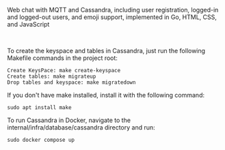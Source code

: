 <p>Web chat with MQTT and Cassandra, including user registration, logged-in and logged-out users, and emoji support, implemented in Go, HTML, CSS, and JavaScript </p>
<br/>
<p>To create the keyspace and tables in Cassandra, just run the following Makefile commands in the project root:</p>

 ```
Create KeysPace: make create-keyspace
Create tables: make migrateup
Drop tables and keyspace: make migratedown
 ```

<p>If you don't have make installed, install it with the following command:</p>

 ```
sudo apt install make
 ```

<p>To run Cassandra in Docker, navigate to the internal/infra/database/cassandra directory and run:</p>

 ```
sudo docker compose up
 ```

